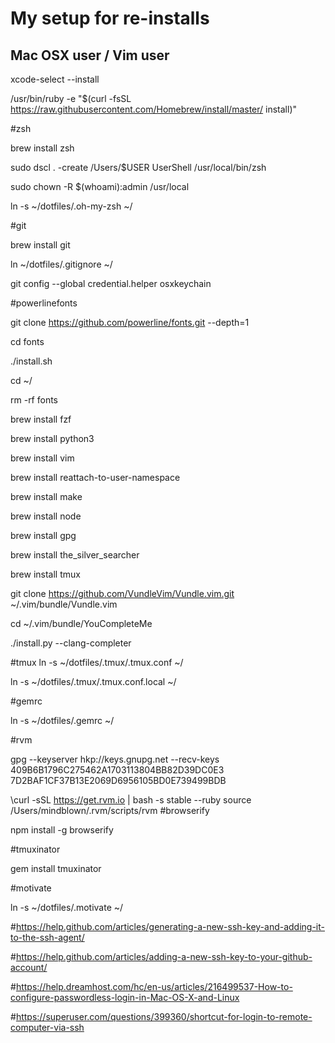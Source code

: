 # My setup for re-installs
## Mac OSX user / Vim user
xcode-select --install

/usr/bin/ruby -e "$(curl -fsSL https://raw.githubusercontent.com/Homebrew/install/master/
install)"

#zsh

brew install zsh

sudo dscl . -create /Users/$USER UserShell /usr/local/bin/zsh

sudo chown -R $(whoami):admin /usr/local

ln -s ~/dotfiles/.oh-my-zsh ~/

#git

brew install git

ln ~/dotfiles/.gitignore ~/

git config --global credential.helper osxkeychain

#powerlinefonts

git clone https://github.com/powerline/fonts.git --depth=1

cd fonts

./install.sh

cd ~/

rm -rf fonts

brew install fzf

brew install python3

brew install vim

brew install reattach-to-user-namespace

brew install make

brew install node

brew install gpg

brew install the_silver_searcher

brew install tmux

git clone https://github.com/VundleVim/Vundle.vim.git ~/.vim/bundle/Vundle.vim

cd ~/.vim/bundle/YouCompleteMe

./install.py --clang-completer

#tmux
ln -s ~/dotfiles/.tmux/.tmux.conf ~/

ln -s ~/dotfiles/.tmux/.tmux.conf.local ~/

#gemrc

ln -s ~/dotfiles/.gemrc ~/

#rvm

gpg --keyserver hkp://keys.gnupg.net --recv-keys 409B6B1796C275462A1703113804BB82D39DC0E3 7D2BAF1CF37B13E2069D6956105BD0E739499BDB

\curl -sSL https://get.rvm.io | bash -s stable --ruby
source /Users/mindblown/.rvm/scripts/rvm
#browserify

npm install -g browserify

#tmuxinator

gem install tmuxinator

#motivate

ln -s ~/dotfiles/.motivate ~/


#https://help.github.com/articles/generating-a-new-ssh-key-and-adding-it-to-the-ssh-agent/

#https://help.github.com/articles/adding-a-new-ssh-key-to-your-github-account/

#https://help.dreamhost.com/hc/en-us/articles/216499537-How-to-configure-passwordless-login-in-Mac-OS-X-and-Linux

#https://superuser.com/questions/399360/shortcut-for-login-to-remote-computer-via-ssh




